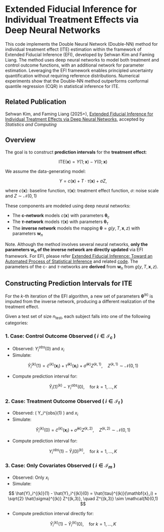 Extended Fiducial Inference for Individual Treatment Effects via Deep Neural Networks
===============

This code implements the Double Neural Network (Double-NN) method for individual treatment effect (ITE) estimation within the framework of Extended Fiducial Inference (EFI), developed by Sehwan Kim and Faming Liang. The method uses deep neural networks to model both treatment and control outcome functions, with an additional network for parameter estimation. Leveraging the EFI framework enables principled uncertainty quantification without requiring reference distributions. Numerical experiments show that the Double-NN method outperforms conformal quantile regression (CQR) in statistical inference for ITE.

## Related Publication

Sehwan Kim, and Faming Liang (2025+), [Extended Fiducial Inference for Individual Treatment Effects via Deep Neural Networks](https://arxiv.org/abs/2407.21622), accepted by *Statistics and Computing*


## Overview

The goal is to construct **prediction intervals** for the **treatment effect**:

$$
\text{ITE}(\mathbf{x}) = Y(1;\mathbf{x}) - Y(0;\mathbf{x})
$$

We assume the data-generating model:

$$
Y = c(\mathbf{x}) + T \cdot \tau(\mathbf{x}) + \sigma Z,
$$

where $c(\mathbf{x})$: baseline function, $\tau(\mathbf{x})$: treatment effect function, $\sigma$: noise scale and $Z \sim \mathcal{N}(0,1)$

These components are modeled using deep neural networks:

- The **c-network** models $c(\mathbf{x})$ with parameters $\boldsymbol{\theta}_c$
- The **$\tau$-network** models $\tau(\mathbf{x})$ with parameters $\boldsymbol{\theta}_\tau$
- The **inverse network** models the mapping $\boldsymbol{\theta} = g(y, T, \mathbf{x}, z)$ with parameters $\mathbf{w}_n$

Note. Although the method involves several neural networks, **only the parameters $\mathbf{w}_n$ of the inverse network are directly updated** via EFI framework. For EFI, please refer [Extended Fiducial Inference: Toward an Automated Process of Statistical Inference](https://arxiv.org/abs/2407.21622) and related [code](https://github.com/sehwankimstat/EFI). The parameters of the c- and $\tau$-networks are **derived** from $\mathbf{w}_n$ from $g(y, T, \mathbf{x}, z)$. 

## Constructing Prediction Intervals for ITE

For the $k$-th iteration of the EFI algorithm, a new set of parameters $\boldsymbol{\theta}^{(k)}$ is imputed from the inverse network, producing a different realization of the treatment effect.

Given a test set of size $n_{\text{test}}$, each subject falls into one of the following categories:

### 1. Case: Control Outcome Observed ( $i \in \mathcal{I}_c$ )

- Observed: $Y_i^{obs}(0)$ and $x_i$
- Simulate:

$$
\hat{Y}_i^{(k)}(1) = \hat{c}^{(k)}(\mathbf{x}_i) + \hat{\tau}^{(k)}(\mathbf{x}_i) + \hat{\sigma}^{(k)} Z^{(k,1)}, \quad Z^{(k,1)} \sim \mathcal{N}(0,1)
$$

- Compute prediction interval for:

$$
\hat{Y}_i(1)^{(k)} - Y_i^{obs}(0),\quad \text{for } k=1,\ldots,K 
$$

### 2. Case: Treatment Outcome Observed ( $i \in \mathcal{I}_t$ )

- Observed: \( Y_i^{obs}(1) \) and $x_i$
- Simulate:
  
$$
\hat{Y}_i^{(k)}(0) = \hat{c}^{(k)}(\mathbf{x}_i) + \hat{\sigma}^{(k)} Z^{(k,2)}, \quad Z^{(k,2)} \sim \mathcal{N}(0,1)
$$

- Compute prediction interval for:

$$
Y_i^{obs}(1) - \hat{Y}_i(0)^{(k)},\quad \text{for } k=1,\ldots,K 
$$

### 3. Case: Only Covariates Observed ( $i \in \mathcal{I}_m$ )

- Observed: Only $x_i$
- Simulate:
  
$$
\hat{Y}_i^{(k)}(1) - \hat{Y}_i^{(k)}(0) = \hat{\tau}^{(k)}(\mathbf{x}_i) + \sqrt{2} \hat{\sigma}^{(k)} Z^{(k,3)}, \quad Z^{(k,3)} \sim \mathcal{N}(0,1)
$$

- Compute prediction interval directly for:

$$
\hat{Y}_i^{(k)}(1) - \hat{Y}_i^{(k)}(0),\quad \text{for } k=1,\ldots,K 
$$




